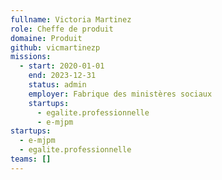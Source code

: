 ```yaml
---
fullname: Victoria Martinez
role: Cheffe de produit
domaine: Produit
github: vicmartinezp
missions:
  - start: 2020-01-01
    end: 2023-12-31
    status: admin
    employer: Fabrique des ministères sociaux
    startups:
      - egalite.professionnelle
      - e-mjpm
startups:
  - e-mjpm
  - egalite.professionnelle
teams: []
---
```

